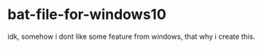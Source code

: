 # bat-file-for-windows10
idk, somehow i dont like some feature from windows, that why i create this.
